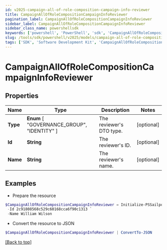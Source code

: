```yaml
---
id: v2025-campaign-all-of-role-composition-campaign-info-reviewer
title: CampaignAllOfRoleCompositionCampaignInfoReviewer
pagination_label: CampaignAllOfRoleCompositionCampaignInfoReviewer
sidebar_label: CampaignAllOfRoleCompositionCampaignInfoReviewer
sidebar_class_name: powershellsdk
keywords: ['powershell', 'PowerShell', 'sdk', 'CampaignAllOfRoleCompositionCampaignInfoReviewer', 'V2025CampaignAllOfRoleCompositionCampaignInfoReviewer'] 
slug: /tools/sdk/powershell/v2025/models/campaign-all-of-role-composition-campaign-info-reviewer
tags: ['SDK', 'Software Development Kit', 'CampaignAllOfRoleCompositionCampaignInfoReviewer', 'V2025CampaignAllOfRoleCompositionCampaignInfoReviewer']
---
```



# CampaignAllOfRoleCompositionCampaignInfoReviewer

## Properties

Name | Type | Description | Notes
------------ | ------------- | ------------- | -------------
**Type** |  **Enum** [  "GOVERNANCE_GROUP",    "IDENTITY" ] | The reviewer's DTO type. | [optional] 
**Id** | **String** | The reviewer's ID. | [optional] 
**Name** | **String** | The reviewer's name. | [optional] 

## Examples

- Prepare the resource
```powershell
$CampaignAllOfRoleCompositionCampaignInfoReviewer = Initialize-PSSailpoint.V2025CampaignAllOfRoleCompositionCampaignInfoReviewer  -Type IDENTITY `
 -Id 2c91808568c529c60168cca6f90c1313 `
 -Name William Wilson
```

- Convert the resource to JSON
```powershell
$CampaignAllOfRoleCompositionCampaignInfoReviewer | ConvertTo-JSON
```


[[Back to top]](#) 

